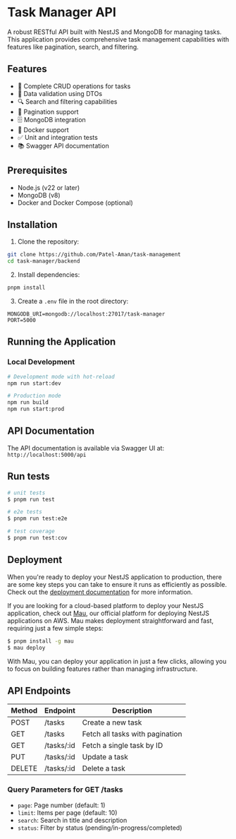 # Task Manager API

A robust RESTful API built with NestJS and MongoDB for managing tasks. This application provides comprehensive task management capabilities with features like pagination, search, and filtering.

## Features

- 🚀 Complete CRUD operations for tasks
- 📝 Data validation using DTOs
- 🔍 Search and filtering capabilities
- 📄 Pagination support
- 🗄️ MongoDB integration
- 🐳 Docker support
- ✅ Unit and integration tests
- 📚 Swagger API documentation

## Prerequisites

- Node.js (v22 or later)
- MongoDB (v8)
- Docker and Docker Compose (optional)

## Installation

1. Clone the repository:

```bash
git clone https://github.com/Patel-Aman/task-management
cd task-manager/backend
```

2. Install dependencies:

```bash
pnpm install
```

3. Create a `.env` file in the root directory:

```env
MONGODB_URI=mongodb://localhost:27017/task-manager
PORT=5000
```

## Running the Application

### Local Development

```bash
# Development mode with hot-reload
npm run start:dev

# Production mode
npm run build
npm run start:prod
```

## API Documentation

The API documentation is available via Swagger UI at: `http://localhost:5000/api`

## Run tests

```bash
# unit tests
$ pnpm run test

# e2e tests
$ pnpm run test:e2e

# test coverage
$ pnpm run test:cov
```

## Deployment

When you're ready to deploy your NestJS application to production, there are some key steps you can take to ensure it runs as efficiently as possible. Check out the [deployment documentation](https://docs.nestjs.com/deployment) for more information.

If you are looking for a cloud-based platform to deploy your NestJS application, check out [Mau](https://mau.nestjs.com), our official platform for deploying NestJS applications on AWS. Mau makes deployment straightforward and fast, requiring just a few simple steps:

```bash
$ pnpm install -g mau
$ mau deploy
```

With Mau, you can deploy your application in just a few clicks, allowing you to focus on building features rather than managing infrastructure.

## API Endpoints

| Method | Endpoint   | Description                     |
| ------ | ---------- | ------------------------------- |
| POST   | /tasks     | Create a new task               |
| GET    | /tasks     | Fetch all tasks with pagination |
| GET    | /tasks/:id | Fetch a single task by ID       |
| PUT    | /tasks/:id | Update a task                   |
| DELETE | /tasks/:id | Delete a task                   |

### Query Parameters for GET /tasks

- `page`: Page number (default: 1)
- `limit`: Items per page (default: 10)
- `search`: Search in title and description
- `status`: Filter by status (pending/in-progress/completed)
